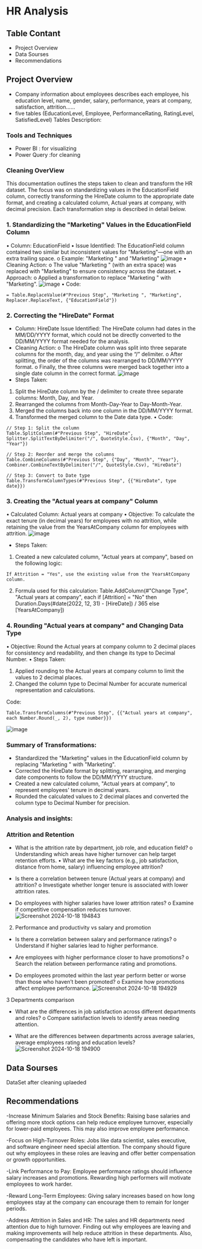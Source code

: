 # HR Analysis
## Table Contant
- Project Overview
- Data Sourses
- Recommendations
## Project Overview
- Company information about employees describes each employee, his education level, name, gender, salary, performance, years at company, satisfaction, attrition……
-	five tables (EducationLevel, Employee, PerformanceRating, RatingLevel, SatisfiedLevel)
Tables Description:
### Tools and Techniques
- Power BI : for visualizing
- Power Query :for cleaning
### Cleaning OverView
This documentation outlines the steps taken to clean and transform the HR dataset. The focus was on standardizing values in the EducationField column, correctly transforming the HireDate column to the appropriate date format, and creating a calculated column, Actual years at company, with decimal precision. Each transformation step is described in detail below.
### 1. Standardizing the "Marketing" Values in the EducationField Column
•	Column: EducationField
•	Issue Identified: The EducationField column contained two similar but inconsistent values for "Marketing"—one with an extra trailing space.
o	Example: "Marketing  " and "Marketing"
![image](https://github.com/user-attachments/assets/5b9712a1-edff-4dd5-913c-ad155b128b8e)
•	Cleaning Action:
o	The value "Marketing " (with an extra space) was replaced with "Marketing" to ensure consistency across the dataset.
•	Approach:
o	Applied a transformation to replace "Marketing " with "Marketing".
![image](https://github.com/user-attachments/assets/d2a21b13-1214-42c3-80f8-d7f6e8f533b4)
•	Code:
```
= Table.ReplaceValue(#"Previous Step", "Marketing ", "Marketing", Replacer.ReplaceText, {"EducationField"})
```

### 2. Correcting the "HireDate" Format
-	Column: HireDate
	Issue Identified: The HireDate column had dates in the MM/DD/YYYY format, which could not be directly converted to the DD/MM/YYYY format needed for the analysis.
-	Cleaning Action:
o	The HireDate column was split into three separate columns for the month, day, and year using the “/” delimiter.
o	After splitting, the order of the columns was rearranged to DD/MM/YYYY format.
o	Finally, the three columns were merged back together into a single date column in the correct format.
![image](https://github.com/user-attachments/assets/3d25a3c6-f50e-4b9c-bb63-55ea08a52cb5)
-	Steps Taken:
1.	Split the HireDate column by the / delimiter to create three separate columns: Month, Day, and Year.
2.	Rearranged the columns from Month-Day-Year to Day-Month-Year.
3.	Merged the columns back into one column in the DD/MM/YYYY format.
4.	Transformed the merged column to the Date data type.
•	Code:
```
// Step 1: Split the column
Table.SplitColumn(#"Previous Step", "HireDate", Splitter.SplitTextByDelimiter("/", QuoteStyle.Csv), {"Month", "Day", "Year"})

// Step 2: Reorder and merge the columns
Table.CombineColumns(#"Previous Step", {"Day", "Month", "Year"}, Combiner.CombineTextByDelimiter("/", QuoteStyle.Csv), "HireDate")

// Step 3: Convert to Date type
Table.TransformColumnTypes(#"Previous Step", {{"HireDate", type date}})
```
### 3. Creating the "Actual years at company" Column
•	Calculated Column: Actual years at company
•	Objective: To calculate the exact tenure (in decimal years) for employees with no attrition, while retaining the value from the YearsAtCompany column for employees with attrition.
![image](https://github.com/user-attachments/assets/ea9e3e69-eca6-4ebe-ba5f-7827cc364498)
- Steps Taken:
1.	Created a new calculated column, "Actual years at company", based on the following logic:
```	If Attrition = "No", calculate the number of years from HireDate to the current date (31/12/2022).
If Attrition = "Yes", use the existing value from the YearsAtCompany column.
```
2.	Formula used for this calculation:
Table.AddColumn(#"Change Type", "Actual years at company", each if [Attrition] = "No" then Duration.Days(#date(2022, 12, 31) - [HireDate]) / 365 else [YearsAtCompany])
### 4. Rounding "Actual years at company" and Changing Data Type
•	Objective: Round the Actual years at company column to 2 decimal places for consistency and readability, and then change its type to Decimal Number.
•	Steps Taken:
1.	Applied rounding to the Actual years at company column to limit the values to 2 decimal places.
2.	Changed the column type to Decimal Number for accurate numerical representation and calculations.

Code:
```
Table.TransformColumns(#"Previous Step", {{"Actual years at company", each Number.Round(_, 2), type number}})
```
![image](https://github.com/user-attachments/assets/b9159829-5ac9-4a23-8854-fdbde79bde0c)
### Summary of Transformations:
-	Standardized the "Marketing" values in the EducationField column by replacing "Marketing " with "Marketing".
-	Corrected the HireDate format by splitting, rearranging, and merging date components to follow the DD/MM/YYYY structure.
-	Created a new calculated column, "Actual years at company", to represent employees' tenure in decimal years.
-	Rounded the calculated values to 2 decimal places and converted the column type to Decimal Number for precision.

### Analysis and insights:
###	Attrition and Retention
-	What is the attrition rate by department, job role, and education field?
o	Understanding which areas have higher turnover can help target retention efforts.
•	What are the key factors (e.g., job satisfaction, distance from home, salary) influencing employee attrition?

-	Is there a correlation between tenure (Actual years at company) and attrition?
o	Investigate whether longer tenure is associated with lower attrition rates.

-	Do employees with higher salaries have lower attrition rates?
o	Examine if competitive compensation reduces turnover.
![Screenshot 2024-10-18 194843](https://github.com/user-attachments/assets/ef7cdc46-f0c0-4ad8-8284-aeaf537423fe)

 2.	Performance and productivity vs salary and promotion

-	Is there a correlation between salary and performance ratings?
o	Understand if higher salaries lead to higher performance.

-	Are employees with higher performance closer to have promotions?
o	Search the relation between performance rating and promotions.

-	Do employees promoted within the last year perform better or worse than those who haven’t been promoted?
o	Examine how promotions affect employee performance.
![Screenshot 2024-10-18 194929](https://github.com/user-attachments/assets/a8b59ad6-cdd1-4303-af8a-9b40e7301041)

 3	Departments comparison 

-	What are the differences in job satisfaction across different departments and roles?
o	Compare satisfaction levels to identify areas needing attention.

-	What are the differences between departments across average salaries, average employees rating and education levels?
![Screenshot 2024-10-18 194900](https://github.com/user-attachments/assets/fe3fc9c4-63fd-4e0f-ae0c-fad45928aac8)

##  Data Sourses
DataSet after cleaning uplaeded 
## Recommendations
-Increase Minimum Salaries and Stock Benefits: Raising base salaries and offering more stock options can help reduce employee turnover, especially for lower-paid employees. This may also improve employee performance.

-Focus on High-Turnover Roles: Jobs like data scientist, sales executive, and software engineer need special attention. The company should figure out why employees in these roles are leaving and offer better compensation or growth opportunities.

-Link Performance to Pay: Employee performance ratings should influence salary increases and promotions. Rewarding high performers will motivate employees to work harder.

-Reward Long-Term Employees: Giving salary increases based on how long employees stay at the company can encourage them to remain for longer periods.

-Address Attrition in Sales and HR: The sales and HR departments need attention due to high turnover. Finding out why employees are leaving and making improvements will help reduce attrition in these departments. Also, compensating the candidates who have left is important.






